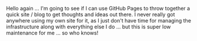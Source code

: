 
Hello again ... I'm going to see if I can use GitHub Pages to throw together a quick site / blog to get thoughts and ideas out there. I never really got anywhere using my own site for it, as I just don't have time for managing the infrastructure along with everything else I do ... but this is super low maintenance for me ... so who knows!